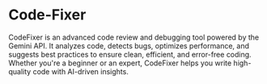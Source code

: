 # Code-Fixer
CodeFixer is an advanced code review and debugging tool powered by the Gemini API. It analyzes code, detects bugs, optimizes performance, and suggests best practices to ensure clean, efficient, and error-free coding. Whether you're a beginner or an expert, CodeFixer helps you write high-quality code with AI-driven insights. 

